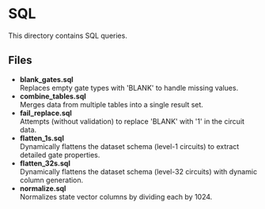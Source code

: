 # SQL

This directory contains SQL queries.

## Files

- **blank_gates.sql**  
  Replaces empty gate types with 'BLANK' to handle missing values.
- **combine_tables.sql**  
  Merges data from multiple tables into a single result set.
- **fail_replace.sql**  
  Attempts (without validation) to replace 'BLANK' with '1' in the circuit data.
- **flatten_1s.sql**  
  Dynamically flattens the dataset schema (level-1 circuits) to extract detailed gate properties.
- **flatten_32s.sql**  
  Dynamically flattens the dataset schema (level-32 circuits) with dynamic column generation.
- **normalize.sql**  
  Normalizes state vector columns by dividing each by 1024.
